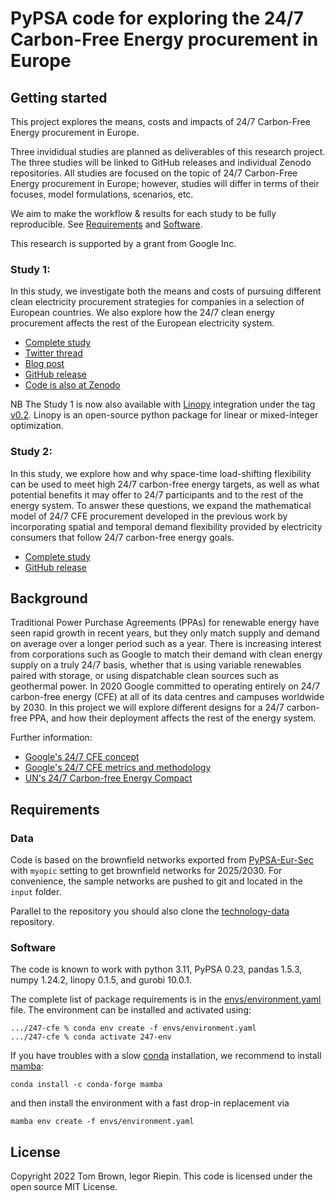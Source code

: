 
# PyPSA code for exploring the 24/7 Carbon-Free Energy procurement in Europe

## Getting started

This project explores the means, costs and impacts of 24/7 Carbon-Free Energy procurement in Europe.

Three invididual studies are planned as deliverables of this research project. The three studies will be linked to GitHub releases and individual Zenodo repositories. All studies are focused on the topic of 24/7 Carbon-Free Energy procurement in Europe; however, studies will differ in terms of their focuses, model formulations, scenarios, etc.

We aim to make the workflow & results for each study to be fully reproducible. See [Requirements](#requirements) and [Software](#software).

This research is supported by a grant from Google Inc.

### Study 1: 

In this study, we investigate both the means and costs of pursuing different clean electricity procurement strategies for companies in a selection of European countries. We also explore how the 24/7 clean energy procurement affects the rest of the European electricity system.

- [Complete study](https://zenodo.org/record/7180097)
- [Twitter thread](https://twitter.com/nworbmot/status/1579810935702982656)
- [Blog post](https://blog.google/around-the-globe/google-europe/how-carbon-free-energy-around-the-clock-can-work/)
- [GitHub release](https://github.com/PyPSA/247-cfe/tree/v0.1)
- [Code is also at Zenodo](https://zenodo.org/record/7181236) 

NB The Study 1 is now also available with [Linopy](https://github.com/pypsa/linopy) integration under the tag [v0.2](https://github.com/PyPSA/247-cfe/releases/tag/v0.2). Linopy is an open-source python package for linear or mixed-integer optimization. 

### Study 2: 

In this study, we explore how and why space-time load-shifting flexibility can be used to meet high 24/7 carbon-free energy targets, as well as what potential benefits it may offer to 24/7 participants and to the rest of the energy system. To answer these questions, we expand the mathematical model of 24/7 CFE procurement developed in the previous work by incorporating spatial and temporal demand flexibility provided by electricity consumers that follow 24/7 carbon-free energy goals.

- [Complete study](https://zenodo.org/record/8185850)
- [GitHub release](https://github.com/PyPSA/247-cfe/tree/v0.3)

## Background

Traditional Power Purchase Agreements (PPAs) for renewable
energy have seen rapid growth in recent years, but they only match
supply and demand on average over a longer period such as a
year. There is increasing interest from corporations such as Google to
match their demand with clean energy supply on a truly 24/7 basis,
whether that is using variable renewables paired with storage, or
using dispatchable clean sources such as geothermal power. In 2020
Google committed to operating entirely on 24/7 carbon-free energy
(CFE) at all of its data centres and campuses worldwide by 2030.  In
this project we will explore different designs for a 24/7 carbon-free
PPA, and how their deployment affects the rest of the energy system.

Further information:

- [Google's 24/7 CFE concept](https://www.gstatic.com/gumdrop/sustainability/247-carbon-free-energy.pdf)
- [Google's 24/7 CFE metrics and methodology](https://www.gstatic.com/gumdrop/sustainability/24x7-carbon-free-energy-methodologies-metrics.pdf)
- [UN's 24/7 Carbon-free Energy Compact](https://www.un.org/en/energy-compacts/page/compact-247-carbon-free-energy)


## Requirements
### Data

Code is based on the brownfield networks exported from [PyPSA-Eur-Sec](https://github.com/PyPSA/pypsa-eur-sec) with `myopic` setting to get brownfield networks for 2025/2030. For convenience, the sample networks are pushed to git and located in the `input` folder.

Parallel to the repository you should also clone the [technology-data](https://github.com/PyPSA/technology-data) repository.


### Software

The code is known to work with python 3.11, PyPSA 0.23, pandas 1.5.3, numpy 1.24.2, linopy 0.1.5, and gurobi 10.0.1.

The complete list of package requirements is in the [envs/environment.yaml](envs/environment.yaml) file. The environment can be installed and activated using:

```
.../247-cfe % conda env create -f envs/environment.yaml
.../247-cfe % conda activate 247-env
```

If you have troubles with a slow [conda](https://docs.conda.io/en/latest/) installation, we recommend to install [mamba](https://mamba.readthedocs.io/en/latest/):

```
conda install -c conda-forge mamba
```

and then install the environment with a fast drop-in replacement via

```
mamba env create -f envs/environment.yaml
```

## License

Copyright 2022 Tom Brown, Iegor Riepin. This code is licensed under the open source MIT License.

